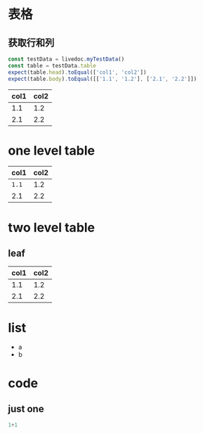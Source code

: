 # 表格

## 获取行和列

```js
const testData = livedoc.myTestData()
const table = testData.table
expect(table.head).toEqual(['col1', 'col2'])
expect(table.body).toEqual([['1.1', '1.2'], ['2.1', '2.2']])
```

| col1 | col2 |
| --- | --- |
| 1.1 | 1.2 |
| 2.1 | 2.2 |

# one level table

| col1 | col2 |
| --- | --- |
| `1.1` | 1.2 |
| 2.1 | 2.2 |

# two level table

## leaf

| col1 | col2 |
| --- | --- |
| 1.1 | 1.2 |
| 2.1 | 2.2 |


# list

* a
* b

# code

## just one

```typescript
1+1
```